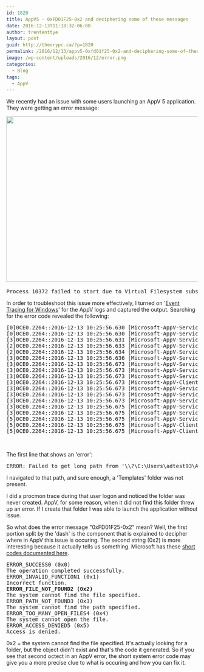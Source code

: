 ```yaml
---
id: 1820
title: AppV5 - 0xFD01F25-0x2 and deciphering some of these messages
date: 2016-12-13T11:18:32-06:00
author: trententtye
layout: post
guid: http://theorypc.ca/?p=1820
permalink: /2016/12/13/appv5-0xfd01f25-0x2-and-deciphering-some-of-these-messages/
image: /wp-content/uploads/2016/12/error.png
categories:
  - Blog
tags:
  - AppV
---
```

We recently had an issue with some users launching an AppV 5 application.  They were getting an error message:

<img class="aligncenter size-full wp-image-1823" src="/wp-content/uploads/2016/12/event.png" alt="" width="632" height="435" srcset="/wp-content/uploads/2016/12/event.png 632w, /wp-content/uploads/2016/12/event-300x206.png 300w" sizes="(max-width: 632px) 100vw, 632px" /> 

<pre class="lang:default decode:true">Process 10372 failed to start due to Virtual Filesystem subsystem failure. Package ID {f20085a5-9efb-4460-a474-a9db9e3fada5}. Version ID {6bc31f1c-7abd-4c89-aadb-b0d9eb903f3d}. Error: 0xFD01F25-0x2</pre>

In order to troubleshoot this issue more effectively, I turned on '[Event Tracing for Windows](https://theorypc.ca/2016/03/24/appv5-the-trouble-with-appv5-logs-and-a-solution/)' for the AppV logs and captured the output.  Searching for the error code revealed the following:

<pre class="lang:default decode:true">[0]0CE0.2264::2016-12-13 10:25:56.630 [Microsoft-AppV-ServiceLog]2016-Dec-13 10:25:56.633 - VReg: [3296].[8804]: INFO: Incoming runtime settings are valid.  [vreg_runtime_configurator::initialize; 84] 
[0]0CE0.2264::2016-12-13 10:25:56.630 [Microsoft-AppV-ServiceLog]2016-Dec-13 10:25:56.633 - VReg: [3296].[8804]: INFO: Configuration initialization complete.  Mode: 1 Local COW creation path:Software\Classes\AppV\Client\Packages\F20085A5-9EFB-4460-A474-A9DB9E3FADA5 Roaming COW creation path:Software\Microsoft\AppV\Client\Packages\F20085A5-9EFB-4460-A474-A9DB9E3FADA5 Secure COW creation path:Software\Microsoft\AppV\Client\Packages\F20085A5-9EFB-4460-A474-A9DB9E3FADA5\S-1-5-21-38857442-2693285798-3636612711-15166942 Client package registry root:\REGISTRY\MACHINE\Software\Microsoft\AppV\Client\Packages\F20085A5-9EFB-4460-A474-A9DB9E3FADA5\Versions\6BC31F1C-7ABD-4C89-AADB-B0D9EB903F3D Client local COW root: \REGISTRY\USER\S-1-5-21-38857442-2693285798-3636612711-15166942_Classes\AppV\Client\Packages\F20085A5-9EFB-4460-A474-A9DB9E3FADA5 Client roaming COW root: \REGISTRY\USER\S-1-5-21-38857442-2693285798-3636612711-15166942\Software\Microsoft\AppV\Client\Packages\F20085A5-9EFB-4460-A474-A9DB9E3FADA5 Client secure COW root: \REGISTRY\MACHINE\Software\Microsoft\AppV\Client\Packages\F20085A5-9EFB-4460-A474-A9DB9E3FADA5\S-1-5-21-38857442-2693285798-3636612711-15166942  [vreg_runtime_configurator::initialize; 111] 
[3]0CE0.2264::2016-12-13 10:25:56.631 [Microsoft-AppV-ServiceLog]2016-Dec-13 10:25:56.633 - VReg: [3296].[8804]: INFO: Successfully validated user COW key at \REGISTRY\USER\S-1-5-21-38857442-2693285798-3636612711-15166942_Classes\AppV\Client\Packages\F20085A5-9EFB-4460-A474-A9DB9E3FADA5.  [vreg_runtime::ensure_cows; 203] 
[2]0CE0.2264::2016-12-13 10:25:56.633 [Microsoft-AppV-ServiceLog]2016-Dec-13 10:25:56.633 - VReg: [3296].[8804]: INFO: Successfully validated user COW key at \REGISTRY\USER\S-1-5-21-38857442-2693285798-3636612711-15166942\Software\Microsoft\AppV\Client\Packages\F20085A5-9EFB-4460-A474-A9DB9E3FADA5.  [vreg_runtime::ensure_cows; 216] 
[2]0CE0.2264::2016-12-13 10:25:56.634 [Microsoft-AppV-ServiceLog]2016-Dec-13 10:25:56.633 - VReg: [3296].[8804]: INFO: Successfully validated user COW key at Software\Microsoft\AppV\Client\Packages\F20085A5-9EFB-4460-A474-A9DB9E3FADA5\S-1-5-21-38857442-2693285798-3636612711-15166942.  [vreg_runtime::ensure_cows; 229] 
[3]0CE0.2264::2016-12-13 10:25:56.636 [Microsoft-AppV-ServiceLog]2016-Dec-13 10:25:56.633 - SubsystemController: [3296].[8804]: INFO: Virtual Registry start_runtime() success. Package {F20085A5-9EFB-4460-A474-A9DB9E3FADA5} - {6BC31F1C-7ABD-4C89-AADB-B0D9EB903F3D} user S-1-5-21-38857442-2693285798-3636612711-15166942  [AppV::Client::Virtualization::VirtualEnvironment::start_runtimes; 129] 
[3]0CE0.2264::2016-12-13 10:25:56.673 [Microsoft-AppV-ServiceLog]2016-Dec-13 10:25:56.664 - Vfs: [3296].[8804]: ERROR: Failed to get long path from '\\?\C:\Users\adtest93\AppData\Roaming\Microsoft\Windows\Templates'.  Error code: 0x0FD01F25-00000002  [vfs_path_helper::get_path_long_name; 141] 
[3]0CE0.2264::2016-12-13 10:25:56.673 [Microsoft-AppV-ServiceLog]2016-Dec-13 10:25:56.664 - Vfs: [3296].[8804]: ERROR: Failed to load runtime configurations. Error code: 0x0FD01F25-00000002  [vfs_runtime::start_runtime_internal; 103] 
[3]0CE0.2264::2016-12-13 10:25:56.673 [Microsoft-AppV-ServiceLog]2016-Dec-13 10:25:56.664 - SubsystemController: [3296].[8804]: ERROR: start_runtime() failed on Virtual Filesystem subsystem. Error 1139444949498986498.  [AppV::Client::Virtualization::VirtualEnvironment::start_runtimes; 105] 
[3]0CE0.2264::2016-12-13 10:25:56.673 [Microsoft-AppV-Client]Process 18552 failed to start due to Virtual Filesystem subsystem failure. Package ID {f20085a5-9efb-4460-a474-a9db9e3fada5}. Version ID {6bc31f1c-7abd-4c89-aadb-b0d9eb903f3d}. Error: 0xFD01F25-0x2 
[3]0CE0.2264::2016-12-13 10:25:56.673 [Microsoft-AppV-ServiceLog]2016-Dec-13 10:25:56.664 - SubsystemController: [3296].[8804]: INFO: Removing VE from map. package: {F20085A5-9EFB-4460-A474-A9DB9E3FADA5} - {6BC31F1C-7ABD-4C89-AADB-B0D9EB903F3D}, user SID: S-1-5-21-38857442-2693285798-3636612711-15166942, VE id: 87  [AppV::Client::Virtualization::VirtualEnvironmentMap::remove_ve; 106] 
[3]0CE0.2264::2016-12-13 10:25:56.673 [Microsoft-AppV-ServiceLog]2016-Dec-13 10:25:56.664 - SubsystemController: [3296].[8804]: INFO: VECreated activity received. Package GUID f20085a5-9efb-4460-a474-a9db9e3fada5, version GUID 6bc31f1c-7abd-4c89-aadb-b0d9eb903f3d, user S-1-5-21-38857442-2693285798-3636612711-15166942, result 1139444949498986498.  [AppV::Client::Virtualization::SubsystemController::HandleActivity_VirtualEnvironmentCreated; 529] 
[3]0CE0.2264::2016-12-13 10:25:56.673 [Microsoft-AppV-ServiceLog]2016-Dec-13 10:25:56.664 - Orchestrator: [3296].[8804]: ERROR: Activity VirtualEnvironmentCreated #2656 failed on component SubsystemController (error: 0x0FD01F25-00000002).  [AppV::Client::Orchestration::ClientActivity::ExecuteActivity; 103] 
[3]0CE0.2264::2016-12-13 10:25:56.675 [Microsoft-AppV-ServiceLog]2016-Dec-13 10:25:56.664 - Orchestrator: [3296].[8804]: INFO: Activity VirtualEnvironmentCreated #2656 for (entity f20085a5-9efb-4460-a474-a9db9e3fada5, version 6bc31f1c-7abd-4c89-aadb-b0d9eb903f3d) is no longer coordinated with other running activity instances.  [AppV::Client::Orchestration::RunningActivities::Remove; 234] 
[3]0CE0.2264::2016-12-13 10:25:56.675 [Microsoft-AppV-ServiceLog]2016-Dec-13 10:25:56.664 - Orchestrator: [3296].[8804]: ERROR: VirtualEnvironmentCreated activity #2656 failed with error code 0x55900D02-00000501.  [AppV::Client::Orchestration::ActivityManagerImpl<struct `public: static void __cdecl AppV::Client::Orchestration::ActivityManagerFactory::CreateInstance(class std::shared_ptr<class AppV::Client::Orchestration::ActivityManager> &,enum AppV::Shared::RuntimeNamespaceConfiguration)'::`2'::Empty>::RequestActivity; 304] 
[5]0CE0.2264::2016-12-13 10:25:56.675 [Microsoft-AppV-ServiceLog]2016-Dec-13 10:25:56.680 - VirtualizationManager: [3296].[8804]: ERROR: 7 component failed to handle 12 activity. Error 1139444949498986498.  [AppV::Client::Virtualization::VirtualizationManager::HandleRequestActivityFailure; 646] 
[5]0CE0.2264::2016-12-13 10:25:56.675 [Microsoft-AppV-Client]D:\AppVData\PackageInstallationRoot\F20085A5-9EFB-4460-A474-A9DB9E3FADA5\6BC31F1C-7ABD-4C89-AADB-B0D9EB903F3D\Root\VFS\ProgramFilesX86\Microsoft Office\Office\MSACCESS.EXE application from package ID {f20085a5-9efb-4460-a474-a9db9e3fada5} failed to launch. process ID 18552, error 0xFD01F25-0x2. 
[5]0CE0.2264::2016-12-13 10:25:56.675 [Microsoft-AppV-Client]D:\AppVData\PackageInstallationRoot\F20085A5-9EFB-4460-A474-A9DB9E3FADA5\6BC31F1C-7ABD-4C89-AADB-B0D9EB903F3D\Root\VFS\ProgramFilesX86\Microsoft Office\Office\MSACCESS.EXE application from package ID {f20085a5-9efb-4460-a474-a9db9e3fada5} failed to launch. process ID 18552, error 0x55900D02-0x501. 
</pre>

&nbsp;

The first line that shows an 'error':

<pre class="lang:default decode:true">ERROR: Failed to get long path from '\\?\C:\Users\adtest93\AppData\Roaming\Microsoft\Windows\Templates'</pre>

I navigated to that path, and sure enough, a 'Templates' folder was not present.

I did a procmon trace during that user logon and noticed the folder was never created.  AppV, for some reason, when it did not find this folder threw up an error.  If I create that folder I was able to launch the application without issue.

So what does the error message "0xFD01F25-0x2" mean?  Well, the first portion split by the 'dash' is the component that is explained to decipher where in AppV this issue is occuring.  The second string (0x2) is more interesting because it actually tells us something.  Microsoft has these [short codes documented here](https://msdn.microsoft.com/en-us/library/windows/desktop/ms681382(v=vs.85).aspx).

<pre class="lang:default decode:true">ERROR_SUCCESS0 (0x0)
The operation completed successfully.
ERROR_INVALID_FUNCTION1 (0x1)
Incorrect function.
<strong>ERROR_FILE_NOT_FOUND2 (0x2)</strong>
The system cannot find the file specified.
ERROR_PATH_NOT_FOUND3 (0x3)
The system cannot find the path specified.
ERROR_TOO_MANY_OPEN_FILES4 (0x4)
The system cannot open the file.
ERROR_ACCESS_DENIED5 (0x5)
Access is denied.
</pre>

0x2 = the system cannot find the file specified.  It's actually looking for a folder, but the object didn't exist and that's the code it generated.  So if you see that second octect in an AppV error, the short system error code may give you a more precise clue to what is occuring and how you can fix it.

<!-- AddThis Advanced Settings generic via filter on the_content -->

<!-- AddThis Share Buttons generic via filter on the_content -->
